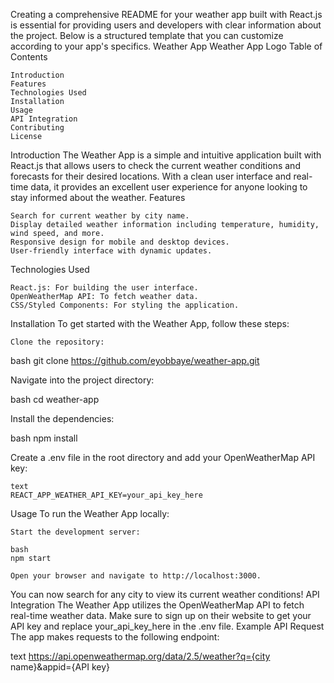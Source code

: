 Creating a comprehensive README for your weather app built with React.js is essential for providing users and developers with clear information about the project. Below is a structured template that you can customize according to your app's specifics.
Weather App
Weather App Logo <!-- Optional: Add a logo image -->
Table of Contents

    Introduction
    Features
    Technologies Used
    Installation
    Usage
    API Integration
    Contributing
    License

Introduction
The Weather App is a simple and intuitive application built with React.js that allows users to check the current weather conditions and forecasts for their desired locations. With a clean user interface and real-time data, it provides an excellent user experience for anyone looking to stay informed about the weather.
Features

    Search for current weather by city name.
    Display detailed weather information including temperature, humidity, wind speed, and more.
    Responsive design for mobile and desktop devices.
    User-friendly interface with dynamic updates.

Technologies Used

    React.js: For building the user interface.
    OpenWeatherMap API: To fetch weather data.
    CSS/Styled Components: For styling the application.

Installation
To get started with the Weather App, follow these steps:

    Clone the repository:

bash
git clone https://github.com/eyobbaye/weather-app.git

Navigate into the project directory:

bash
cd weather-app

Install the dependencies:

bash
npm install

Create a .env file in the root directory and add your OpenWeatherMap API key:

    text
    REACT_APP_WEATHER_API_KEY=your_api_key_here

Usage
To run the Weather App locally:

    Start the development server:

    bash
    npm start

    Open your browser and navigate to http://localhost:3000.

You can now search for any city to view its current weather conditions!
API Integration
The Weather App utilizes the OpenWeatherMap API to fetch real-time weather data. Make sure to sign up on their website to get your API key and replace your_api_key_here in the .env file.
Example API Request
The app makes requests to the following endpoint:

text
https://api.openweathermap.org/data/2.5/weather?q={city name}&appid={API key}
